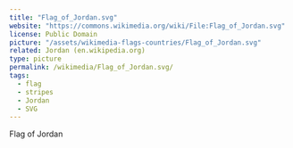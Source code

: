 ```yaml
---
title: "Flag_of_Jordan.svg"
website: "https://commons.wikimedia.org/wiki/File:Flag_of_Jordan.svg"
license: Public Domain
picture: "/assets/wikimedia-flags-countries/Flag_of_Jordan.svg"
related: Jordan (en.wikipedia.org)
type: picture
permalink: /wikimedia/Flag_of_Jordan.svg/
tags:
  - flag
  - stripes
  - Jordan
  - SVG
---
```

Flag of Jordan